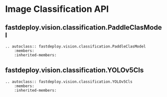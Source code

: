 # Image Classification API

## fastdeploy.vision.classification.PaddleClasModel

```{eval-rst}
.. autoclass:: fastdeploy.vision.classification.PaddleClasModel
    :members:
    :inherited-members:
```

## fastdeploy.vision.classification.YOLOv5Cls

```{eval-rst}
.. autoclass:: fastdeploy.vision.classification.YOLOv5Cls
    :members:
    :inherited-members:
```
